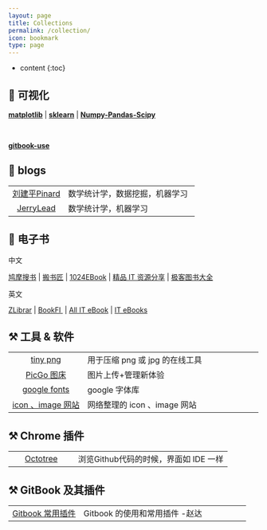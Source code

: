 ```yaml
---
layout: page
title: Collections
permalink: /collection/
icon: bookmark
type: page
---
```


* content
{:toc}


## 📝 可视化

<a href="https://hg1227.github.io/matplotlib/" target="_blank">**matplotlib**</a> \| <a href="https://hg1227.github.io/scikit-learn-Cookbook/" target="_blank">**sklearn**</a>  \| <a href="https://hg1227.github.io/numpy-pandas-scipy/" target="_blank">**Numpy-Pandas-Scipy**</a>  

<br />

 <a href="https://hg1227.github.io/gitbook_use/" target="_blank">**gitbook-use**</a>   



## 📰 blogs

<table width="100%"  >
        <tr>           
           <td align="center" width="30%">  <a href="javascript:void(0);" onclick="window.open('https://www.cnblogs.com/pinard/','_blank');" target="_blank">刘建平Pinard</a></td>
           <td align="left" width="70%"> 数学统计学，数据挖掘，机器学习   </td>
        </tr>
       <tr>           
           <td align="center" width="30%">  <a href="javascript:void(0);" onclick="window.open('https://www.cnblogs.com/jerrylead/','_blank');" target="_blank">JerryLead </a></td>           
           <td align="left" width="70%"> 数学统计学，机器学习   </td>
        </tr>
</table>



## 📖 电子书 

中文

<a href="https://www.jiumodiary.com/" target="_blank">鸠摩搜书</a>   \|  <a href="http://www.banshujiang.cn/" target="_blank">搬书匠</a>   \|  <a href="http://www.1024ebook.com/" target="_blank">1024EBook</a>  \|  <a href="https://codingpy.com/" target="_blank">精品 IT 资源分享</a>  \|  <a href="https://jikbook.com/" target="_blank">极客图书大全</a>  



英文

<a href="https://b-ok.cc/" target="_blank">ZLibrar</a>   \|  <a href="http://en.bookfi.net/s/?q=python&t=0" target="_blank">BookFI </a> \|  <a href="http://www.allitebooks.com/" target="_blank">All IT eBook</a>   \|  <a href="http://it-ebooks.info/" target="_blank">IT eBooks</a>



## ⚒  工具 & 软件

<table width="100%"  >
        <tr>           
           <td align="center" width="30%"><a href="https://tinypng.com/" target="_blank">tiny png</a> </td>
           <td align="left" width="70%"> 用于压缩 png 或 jpg 的在线工具 </td>
        </tr>
       <tr>           
           <td align="center" width="30%"><a href="https://github.com/Molunerfinn/PicGo/releases"  target="_blank">PicGo 图床</a> </td>
           <td align="left" width="70%"> 图片上传+管理新体验 </td>
        </tr> 
        <tr>           
           <td align="center" width="30%"><a href="https://fonts.google.com/" target="_blank">google fonts</a> </td>
           <td align="left" width="70%"> google 字体库 </td>
        </tr>
        <tr>           
           <td align="center" width="30%"><a href="https://hg1227.github.io/2019/12/07/%E6%95%B4%E7%90%86%E7%9A%84%E4%B8%80%E4%BA%9B%E5%B7%A5%E5%85%B7/" target="_blank">icon 、image 网站</a> </td>
           <td align="left" width="70%"> 网络整理的 icon 、image 网站 </td>
        </tr>
</table>

## ⚒ Chrome 插件

<table width="100%"  >
        <tr>           
           <td align="center" width="30%"><a href="https://chrome.google.com/webstore/detail/octotree/bkhaagjahfmjljalopjnoealnfndnagc" target="_blank"> Octotree </a> </td>
           <td align="left" width="70%"> 浏览Github代码的时候，界面如 IDE 一样 </td>
        </tr>
</table>

## ⚒ GitBook 及其插件

<table width="100%"  >
        <tr>           
           <td align="center" width="30%"><a href="https://zhaoda.net/2015/11/09/gitbook-plugins/" target="_blank">Gitbook 常用插件</a> </td>
           <td align="left" width="70%"> Gitbook 的使用和常用插件 -赵达 </td>
        </tr>
</table>










